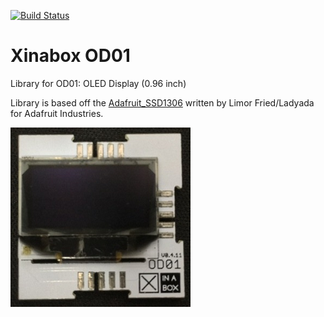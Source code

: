[![Build Status](https://travis-ci.org/xinabox/OD01.svg?branch=master)](https://travis-ci.org/xinabox/OD01)
# Xinabox OD01
Library for OD01: OLED Display (0.96 inch)

Library is based off the [Adafruit_SSD1306](https://github.com/adafruit/Adafruit_SSD1306) written by Limor Fried/Ladyada for Adafruit Industries.

![alt text](extras/OD01.png "Description goes here")
